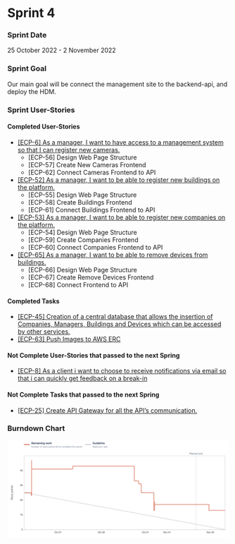 # Sprint 4

### Sprint Date
25 October 2022 - 2 November 2022

### Sprint Goal
Our main goal will be connect the management site to the backend-api, and deploy the HDM.

### Sprint User-Stories
#### Completed User-Stories
* [[ECP-6] As a manager, I want to have access to a management system so that I can register new cameras.](https://es-project.atlassian.net/browse/ECP-6)
    * [ECP-56] Design Web Page Structure
    * [ECP-57] Create New Cameras Frontend
    * [ECP-62] Connect Cameras Frontend to API
* [[ECP-52] As a manager, I want to be able to register new buildings on the platform.](https://es-project.atlassian.net/browse/ECP-52)
    * [ECP-55] Design Web Page Structure
    * [ECP-58] Create Buildings Frontend
    * [ECP-61] Connect Buildings Frontend to API
* [[ECP-53] As a manager, I want to be able to register new companies on the platform.](https://es-project.atlassian.net/browse/ECP-53)
    * [ECP-54] Design Web Page Structure
    * [ECP-59] Create Companies Frontend
    * [ECP-60] Connect Companies Frontend to API
* [[ECP-65] As a manager, I want to be able to remove devices from buildings.](https://es-project.atlassian.net/browse/ECP-65)
    * [ECP-66] Design Web Page Structure
    * [ECP-67] Create Remove Devices Frontend
    * [ECP-68] Connect Frontend to API

#### Completed Tasks
* [[ECP-45] Creation of a central database that allows the insertion of Companies, Managers, Buildings and Devices which can be accessed by other services.](https://es-project.atlassian.net/browse/ECP-45)
* [[ECP-63] Push Images to AWS ERC](https://es-project.atlassian.net/browse/ECP-63)

#### Not Complete User-Stories that passed to the next Spring
* [[ECP-8] As a client i want to choose to receive notifications  via email so that i can quickly get feedback on a break-in](https://es-project.atlassian.net/browse/ECP-8)

#### Not Complete Tasks that passed to the next Spring
* [[ECP-25] Create API Gateway for all the API’s communication.](https://es-project.atlassian.net/browse/ECP-25)

### Burndown Chart

![Burndown Chart](../../static/img/Sprint4BC.png)